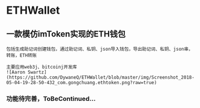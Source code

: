# ETHWallet
## 一款模仿imToken实现的ETH钱包
    包括生成助记词创建钱包，通过助记词、私钥、json导入钱包，导出助记词、私钥、json串，转账，ETH转账
    
    主要应用web3j、bitcoinj开发库
    ![Aaron Swartz](https://github.com/DywaneQ/ETHWallet/blob/master/img/Screenshot_2018-05-04-19-28-50-432_com.gongchuang.ethtoken.png?raw=true)
    
    
### 功能待完善，ToBeContinued...